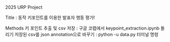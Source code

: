 2025 URP Project

Title : 동작 키포인트를 이용한 발표자 행동 평가!

Methods
키 포인트 추출 및 csv 저장 : 구글 코렙에서 keypoint_extraction.ipynb 돌리기
저장된 csv를 json annotation으로 바꾸기 : python -u data.py 터미널 명령